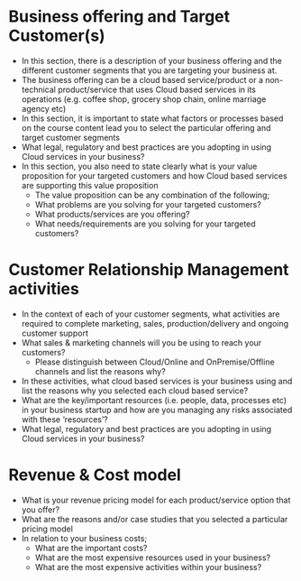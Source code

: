# Business offering and Target Customer(s) #
* In this section, there is a description of your business offering and the different customer segments that you are targeting your business at. 
* The business offering can be a cloud based service/product or a non-technical product/service that uses Cloud based services in its operations (e.g. coffee shop, grocery shop chain, online marriage agency etc)
* In this section, it is important to state what factors or processes based on the course content lead you to select the particular offering and target customer segments 
* What legal, regulatory and best practices are you adopting in using Cloud services in your business?
* In this section, you also need to state clearly what is your value proposition for your targeted customers and how Cloud based services are supporting this value proposition 
    + The value proposition can be any combination of the following;
    + What problems are you solving for your targeted customers?
    + What products/services are you offering?
    + What needs/requirements are you solving for your targeted customers?

# Customer Relationship Management activities #
* In the context of each of your customer segments, what activities are required to complete marketing, sales, production/delivery and ongoing customer support 
* What sales & marketing channels will you be using to reach your customers?
    + Please distinguish between Cloud/Online and OnPremise/Offline channels and list the reasons why?
* In these activities, what cloud based services is your business using and list the reasons why you selected each cloud based service?
* What are the key/important resources (i.e. people, data, processes etc) in your business startup and how are you managing any risks associated with these ‘resources’?
* What legal, regulatory and best practices are you adopting in using Cloud services in your business?

# Revenue & Cost model #
* What is your revenue pricing model for each product/service option that you offer?
* What are the reasons and/or case studies that you selected a particular pricing model 
* In relation to your business costs;
    +  What are the important costs?
    + What are the most expensive resources used in your business?
    + What are the most expensive activities within your business?
